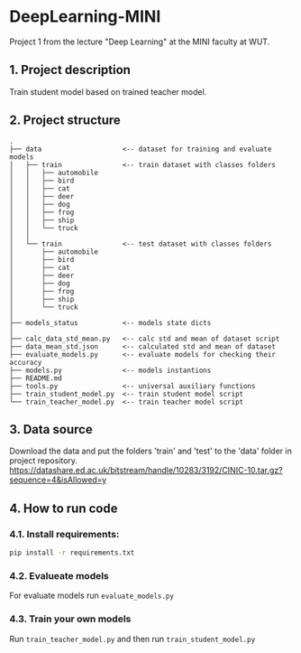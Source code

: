 # DeepLearning-MINI
Project 1 from the lecture "Deep Learning" at the MINI faculty at WUT.

## 1. Project description
Train student model based on trained teacher model.

## 2. Project structure
```
.
├── data                    <-- dataset for training and evaluate models
│   ├── train               <-- train dataset with classes folders
│   │   ├── automobile
│   │   ├── bird
│   │   ├── cat
│   │   ├── deer
│   │   ├── dog
│   │   ├── frog
│   │   ├── ship
│   │   └── truck
│   │
│   └── train               <-- test dataset with classes folders
│       ├── automobile
│       ├── bird
│       ├── cat
│       ├── deer
│       ├── dog
│       ├── frog
│       ├── ship
│       └── truck
│
├── models_status           <-- models state dicts
│
├── calc_data_std_mean.py   <-- calc std and mean of dataset script
├── data_mean_std.json      <-- calculated std and mean of dataset
├── evaluate_models.py      <-- evaluate models for checking their accuracy
├── models.py               <-- models instantions
├── README.md
├── tools.py                <-- universal auxiliary functions
├── train_student_model.py  <-- train student model script
└── train_teacher_model.py  <-- train teacher model script
```


## 3. Data source
Download the data and put the folders 'train' and 'test' to the 'data' folder in project repository.
https://datashare.ed.ac.uk/bitstream/handle/10283/3192/CINIC-10.tar.gz?sequence=4&isAllowed=y


## 4. How to run code

### 4.1. Install requirements:
```bash
pip install -r requirements.txt
```

### 4.2. Evalueate models
For evaluate models run `evaluate_models.py`

### 4.3. Train your own models
Run `train_teacher_model.py` and then run `train_student_model.py`
